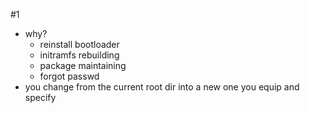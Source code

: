 #1 
- why?
	- reinstall bootloader
	- initramfs rebuilding
	- package maintaining
	- forgot passwd
- you change from the current root dir into a new one you equip and specify